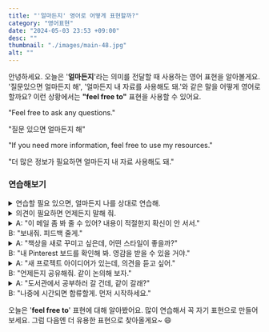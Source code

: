 ```yaml
---
title: "'얼마든지' 영어로 어떻게 표현할까?"
category: "영어표현"
date: "2024-05-03 23:53 +09:00"
desc: ""
thumbnail: "./images/main-48.jpg"
alt: ""
---
```


안녕하세요. 오늘은 '**얼마든지**'라는 의미를 전달할 때 사용하는 영어 표현을 알아볼게요. '질문있으면 얼마든지 해', '얼마든지 내 자료를 사용해도 돼.'와 같은 말을 어떻게 영어로 할까요? 이런 상황에서는 **"feel free to"** 표현을 사용할 수 있어요.

"Feel free to ask any questions."

"질문 있으면 얼마든지 해"

"If you need more information, feel free to use my resources."

"더 많은 정보가 필요하면 얼마든지 내 자료 사용해도 돼."

### 연습해보기

<details>
<summary>연습할 필요 있으면, 얼마든지 나를 상대로 연습해.</summary>
<span>If you need to practice, feel free to use me as your audience.</span>

</details>

<details>
<summary>의견이 필요하면 언제든지 말해 줘.</summary>
<span>Feel free to ask for my opinion anytime.</span>

</details>

<details>
<summary>A: "이 메일 좀 봐 줄 수 있어? 내용이 적절한지 확신이 안 서서."<br>B: "보내줘. 피드백 줄게."</summary>
<span>A: "Can you look at this email? I'm not sure if it's appropriate."<br>B: "Feel free to send it over. I'll give you some feedback."</span>
</details>

<details>
<summary>A: "책상을 새로 꾸미고 싶은데, 어떤 스타일이 좋을까?"<br>B: "내 Pinterest 보드를 확인해 봐. 영감을 받을 수 있을 거야."</summary>
<span>A: "I want to redecorate my desk. What style would be good?"<br>B: "Feel free to check out my Pinterest boards for some inspiration."</span>
</details>

<details>
<summary>A: "새 프로젝트 아이디어가 있는데, 의견을 듣고 싶어."<br>B: "언제든지 공유해줘. 같이 논의해 보자."</summary>
<span>A: "I have a new project idea, and I'd like to get your thoughts on it."<br>B: "Feel free to share it anytime. Let's discuss it together."</span>
</details>

<details>
<summary>A: "도서관에서 공부하러 갈 건데, 같이 갈래?"<br>B: "나중에 시간되면 합류할게. 먼저 시작하세요."</summary>
<span>A: "I'm going to study at the library, want to come along?"<br>B: "I'll join you later if I have time. Feel free to start without me."</span>
</details>

오늘은 '**feel free to**' 표현에 대해 알아봤어요. 많이 연습해서 꼭 자기 표현으로 만들어보세요. 그럼 다음엔 더 유용한 표현으로 찾아올게요~ 😄
